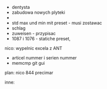 - dentysta
- zabudowa nowych plyteki
- 
- std max und min mit preset - musi zostawac
- schlag
- zuweisen - przypisac 
- 1087 i 1076 - statiche preset, 

nico:  wypelnic excela z ANT
- articel nummer i  serien nummer
- memcmp
git gui

plan:
nico
844
precimar


inne:
